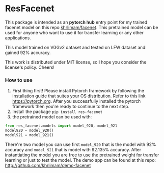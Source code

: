 # ResFacenet
This package is intended as an __pytorch hub__ entry point for my trained facenet model on this repo [khrlimam/facenet](https://github.com/khrlimam/facenet).
This pretrained model can be used for anyone who want to use it for transfer learning or any other applications.

This model trained on VGGv2 dataset and tested on LFW dataset and gained 92% accuracy.

This work is distributed under MIT license, so I hope you consider the license's policy. Cheers!

### How to use
1. First thing first! Please install Pytorch framework by following the installation guide that suites your OS distribution. Refer to this link https://pytorch.org. After you successfully installed the pytorch framework then you're ready to continue to the next step.
2. Install the package `pip install res-facenet`
3. the pretrained model can be used with:
 ```python
from res_facenet.models import model_920, model_921
model920 = model_920()
model921 = model_921()
 ```
 There're two model you can use first `model_920` that is the model with 92% accuracy and `model_921` that is model with 92.135% accuracy.
 After instantiating the model you are free to use the pretrained weight for transfer learning or just to test the model.
 The demo app can be found at this repo: http://github.com/khrlimam/demo-facenet